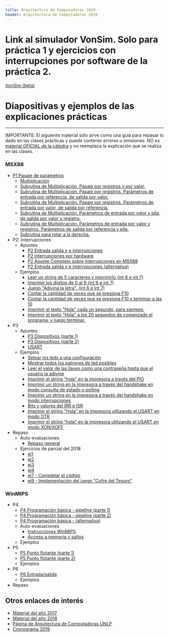 ```yaml
---
title: Arquitectura de Computadoras 2019
header: Arquitectura de Computadoras 2019
---
```


# Link al simulador VonSim. Solo para práctica 1 y ejercicios con interrupciones por software de la práctica 2.
[VonSim (beta)](https://vonsim.github.io/)

# Diapositivas y ejemplos de las explicaciones prácticas
-------------------------------------------



IMPORTANTE: El siguiente material sólo sirve como una guía para repasar lo dado en las clases prácticas y puede contener errores u omisiones. NO es [material OFICIAL de la cátedra](http://weblidi.info.unlp.edu.ar/catedras/arquitecturaP2003/) y no reemplaza la explicación que se realiza en las clases.

### MSX88

*   [P1 Pasaje de parámetros](clases/clase1.ppt)
    * [Multiplicación](ejemplos/p1ej1.asm)
    * [Subrutina de Multiplicación. Pasaje por registros y por valor.](ejemplos/p1ej2.asm)
    * [Subrutina de Multiplicación. Pasaje por registros. Parámetros de entrada por referencia, de salida por valor.](ejemplos/p1ej3.asm)
    * [Subrutina de Multiplicación. Pasaje por registros. Parámetros de entrada por valor, de salida por referencia.](ejemplos/p1ej4.asm)
    * [Subrutina de Multiplicación. Parámetros de entrada por valor y pila, de salida por valor y registro.](ejemplos/p1ej5.asm)
    * [Subrutina de Multiplicación. Parámetros de entrada por valor y registros. Parámetros de salida por referencia y pila.](ejemplos/p1ej6.asm)
    * [Subrutina para rotar a la derecha.](ejemplos/p1ej7.asm)
*   P2: Interrupciones
    * Apuntes
        *   [P2 Entrada salida y e interrupciones](clases/clase2.ppt)
        *   [P2 interrupciones por hardware](clases/clase2.pdf)
        *   [P2 Apunte Completo sobre interrupciones en MSX88](apuntes/interrupciones.pdf)
        *   [P2 Entrada salida y e interrupciones (alternativa)](clases/clase2alternativa.ppt)
    * Ejemplos
        * [Leer un string de 5 caracteres y imprimirlo (int 6 e int 7)](ejemplos/p2ej1.asm)
        * [Imprimir los dígitos de 0 al 9 (int 6 e int 7)](ejemplos/p2ej2.asm)
        * [Juego "Adivina la letra". (int 6 e int 7)](ejemplos/p2ej3.asm)
        * [Contar la cantidad de veces que se presiona F10](ejemplos/p2ej4.asm)
        * [Contar la cantidad de veces que se presiona F10 y terminar a las 10](ejemplos/p2ej5.asm)
        * [Imprimir el texto "Hola" cada un segundo, para siempre.](ejemplos/p2ej6.asm)
        * [Imprimir el texto "Hola" a los 20 segundos de comenzado el programa, y luego terminar.](ejemplos/p2ej7.asm)
* P3
    * Apuntes
        *   [P3 Dispositivos (parte 1)](clases/clase3-1.ppt)
        *   [P3 Dispositivos (parte 2)](clases/clase3-2.ppt)
        *   [USART](apuntes/usart.pdf)
    * Ejemplos
      * [Setear los leds a una configuración](ejemplos/p3ej1.asm)
      * [Mostrar todos los patrones de led posibles](ejemplos/p3ej2.asm)
      * [Leer el valor de las llaves como una contraseña hasta que el usuario la adivine](ejemplos/p3ej3.asm)
      * [Imprimir el string "hola" en la impresora a través del PIO](ejemplos/p3ej4.asm)
      * [Imprimir un string en la impresora a través del handshake en modo consulta  de estado o polling](ejemplos/p3ej5.asm)
      * [Imprimir un string en la impresora a través del handshake en modo interrupciones](ejemplos/p3ej6.asm)
      * [Bits y valores del IRR e ISR](ejemplos/p3_irr_isr.asm)
      * [Imprimir el string "Hola" en la impresora utilizando el USART en modo DTR](ejemplos/p3_usart_dtr.asm)
      * [Imprimir el string "hola" en la impresora utilizando el USART en modo XON/XOFF](ejemplos/p3_usart_xon.asm)
* Repaso
    * Auto-evaluaciones
        * [Repaso general](https://kahoot.it/challenge/0849538)
    * Ejercicios de parcial del 2018
      * [ej1](ejemplos/1pej1.asm)
      * [ej2](ejemplos/1pej2.asm)
      * [ej3](ejemplos/1pej3.asm)
      * [ej4](ejemplos/1pej4.asm)
      * [ej7 - Completar el código ](ejemplos/1pej7.asm)
      * [ej9 - Implementación del juego "Cofre del Tesoro"](ejemplos/1pej9.asm)




### WinMIPS

*   P4
    *   [P4 Programación básica \- pipeline (parte 1)](clases/clase4-1.ppt)
    *   [P4 Programación básica \- pipeline (parte 2)](clases/clase4-2.ppt)
    *   [P4 Programación básica \- (alternativa)](clases/clase4alternativa.ppt)
    * Auto-evaluaciones
        * [Instrucciones WinMIPS](https://kahoot.it/challenge/0508731)
        * [Acceso a memoria y saltos](https://kahoot.it/challenge/030285)
    * Ejemplos
*   P5
    *   [P5 Punto flotante (parte 1)](clases/clase5-1.ppt)
    *   [P5 Punto flotante (parte 2)](clases/clase5-2.ppt)
    * Ejemplos
*   P6
    * [P6 Entrada/salida](clases/clase6.ppt)
    * Ejemplos
* Repaso




Otros enlaces de interés
------------------------

*   [Material del año 2017](2017/index.html)
*   [Material del año 2018](2018/index.html)
*   [Página de Arquitectura de Computadoras UNLP](http://weblidi.info.unlp.edu.ar/catedras/arquitecturaP2003/)
*   [Cronograma 2019](http://weblidi.info.unlp.edu.ar/catedras/arquitecturap2003/cronograma%20ARQ%202019.pdf)
